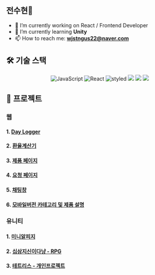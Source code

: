 ## 전수현👋

- 🔭 I’m currently working on React / Frontend Developer 
- 🌱 I’m currently learning **Unity**
- 📫 How to reach me: **wjstngus22@naver.com** 



## 🛠️ 기술 스택

<p align="center">
<img alt="JavaScript" src="https://img.shields.io/badge/javascript-%23323330.svg?style=for-the-badge&logo=javascript&logoColor=%23F7DF1E" />
<img alt="React" src="https://img.shields.io/badge/react-%2320232a.svg?style=for-the-badge&logo=react&logoColor=%2361DAFB" />
<img alt="styled" src="https://img.shields.io/badge/styled--components-DB7093?style=for-the-badge&logo=styled-components&logoColor=white" />
<img src="https://img.shields.io/badge/Python-3776AB?style=for-the-badge&logo=Python&logoColor=white">
<img src="https://img.shields.io/badge/Unity-FFFFFF?style=for-the-badge&logo=unity&logoColor=Black">
<img src="https://img.shields.io/badge/csharp-512BD4?style=for-the-badge&logo=csharp&logoColor=Black">
</p>

## 💬 프로젝트

### 웹
#### 1. [Day Logger](https://github.com/suhyunChun/final_project)

#### 2. [환율계산기](https://github.com/suhyunChun/Wanted_pre_onboarding-1st_calculate_project)

#### 3. [제품 페이지](https://github.com/suhyunChun/Wanted_pre_onboarding-2st_product_add)

#### 4. [요청 페이지](https://github.com/suhyunChun/Wanted_pre_onboarding-4st_request)

#### 5. [채팅창](https://github.com/suhyunChun/Wanted_pre_onboarding-5st_setting)

#### 6. [모바일버전 카테고리 및 제품 설명](https://github.com/suhyunChun/15_06th_doubleNC)


### 유니티 

#### 1. [미니알피지](https://github.com/suhyunChun/TeamProjectMiniRPG)

#### 2. [십삼지신이다냥 - RPG](https://github.com/suhyunChun/13-zodiac-animals-meow)

#### 3. [테트리스 - 개인프로젝트](https://github.com/suhyunChun/Assignment_Sample_Game_Tetris)



